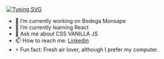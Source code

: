 

[![Typing SVG](https://readme-typing-svg.herokuapp.com?color=%23F771D0&center=true&vCenter=true&lines=Welcome+to+Aimy's+github;Explore+my+skills)](https://git.io/typing-svg)




- 🔭 I’m currently working on Bodega Monsape
- 🌱 I’m currently learning React
- 💬 Ask me about CSS VANILLA JS
- 📫 How to reach me: <a href= "https://www.linkedin.com/in/aime-pelozo/">Linkedin</a> 
- ⚡ Fun fact: Fresh air lover, although I prefer my computer.
